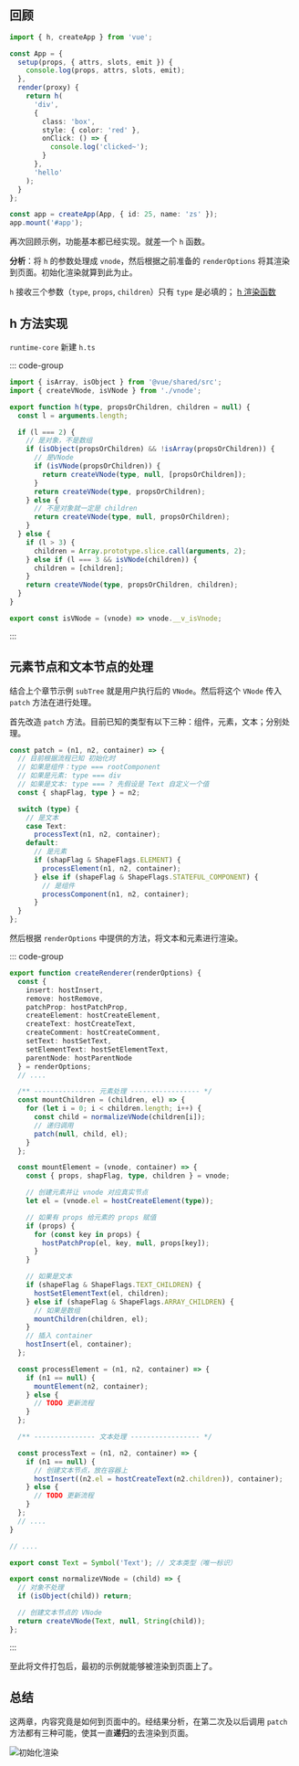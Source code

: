 ## 回顾

```ts
import { h, createApp } from 'vue';

const App = {
  setup(props, { attrs, slots, emit }) {
    console.log(props, attrs, slots, emit);
  },
  render(proxy) {
    return h(
      'div',
      {
        class: 'box',
        style: { color: 'red' },
        onClick: () => {
          console.log('clicked~');
        }
      },
      'hello'
    );
  }
};

const app = createApp(App, { id: 25, name: 'zs' });
app.mount('#app');
```

再次回顾示例，功能基本都已经实现。就差一个 `h` 函数。

**分析**：将 `h` 的参数处理成 `vnode`，然后根据之前准备的 `renderOptions` 将其渲染到页面。初始化渲染就算到此为止。

`h` 接收三个参数（`type`, `props`, `children`）只有 `type` 是必填的； [h 渲染函数](https://cn.vuejs.org/api/render-function.html#h)

## h 方法实现

`runtime-core` 新建 `h.ts`

::: code-group

```ts [h.ts]
import { isArray, isObject } from '@vue/shared/src';
import { createVNode, isVNode } from './vnode';

export function h(type, propsOrChildren, children = null) {
  const l = arguments.length;

  if (l === 2) {
    // 是对象，不是数组
    if (isObject(propsOrChildren) && !isArray(propsOrChildren)) {
      // 是VNode
      if (isVNode(propsOrChildren)) {
        return createVNode(type, null, [propsOrChildren]);
      }
      return createVNode(type, propsOrChildren);
    } else {
      // 不是对象就一定是 children
      return createVNode(type, null, propsOrChildren);
    }
  } else {
    if (l > 3) {
      children = Array.prototype.slice.call(arguments, 2);
    } else if (l === 3 && isVNode(children)) {
      children = [children];
    }
    return createVNode(type, propsOrChildren, children);
  }
}
```

```ts [vnode.ts]
export const isVNode = (vnode) => vnode.__v_isVnode;
```

:::

## 元素节点和文本节点的处理

结合上个章节示例 `subTree` 就是用户执行后的 `VNode`。然后将这个 `VNode` 传入 `patch` 方法在进行处理。

首先改造 `patch` 方法。目前已知的类型有以下三种：组件，元素，文本；分别处理。

```ts
const patch = (n1, n2, container) => {
  // 目前根据流程已知 初始化时
  // 如果是组件：type === rootComponent
  // 如果是元素: type === div
  // 如果是文本: type === ? 先假设是 Text 自定义一个值
  const { shapFlag, type } = n2;

  switch (type) {
    // 是文本
    case Text:
      processText(n1, n2, container);
    default:
      // 是元素
      if (shapFlag & ShapeFlags.ELEMENT) {
        processElement(n1, n2, container);
      } else if (shapeFlag & ShapeFlags.STATEFUL_COMPONENT) {
        // 是组件
        processComponent(n1, n2, container);
      }
  }
};
```

然后根据 `renderOptions` 中提供的方法，将文本和元素进行渲染。

::: code-group

```ts [renderer.ts]
export function createRenderer(renderOptions) {
  const {
    insert: hostInsert,
    remove: hostRemove,
    patchProp: hostPatchProp,
    createElement: hostCreateElement,
    createText: hostCreateText,
    createComment: hostCreateComment,
    setText: hostSetText,
    setElementText: hostSetElementText,
    parentNode: hostParentNode
  } = renderOptions;
  // ....

  /** --------------- 元素处理 ----------------- */
  const mountChildren = (children, el) => {
    for (let i = 0; i < children.length; i++) {
      const child = normalizeVNode(children[i]);
      // 递归调用
      patch(null, child, el);
    }
  };

  const mountElement = (vnode, container) => {
    const { props, shapFlag, type, children } = vnode;

    // 创建元素并让 vnode 对应真实节点
    let el = (vnode.el = hostCreateElement(type));

    // 如果有 props 给元素的 props 赋值
    if (props) {
      for (const key in props) {
        hostPatchProp(el, key, null, props[key]);
      }
    }

    // 如果是文本
    if (shapeFlag & ShapeFlags.TEXT_CHILDREN) {
      hostSetElementText(el, children);
    } else if (shapeFlag & ShapeFlags.ARRAY_CHILDREN) {
      // 如果是数组
      mountChildren(children, el);
    }
    // 插入 container
    hostInsert(el, container);
  };

  const processElement = (n1, n2, container) => {
    if (n1 == null) {
      mountElement(n2, container);
    } else {
      // TODO 更新流程
    }
  };

  /** --------------- 文本处理 ----------------- */

  const processText = (n1, n2, container) => {
    if (n1 == null) {
      // 创建文本节点，放在容器上
      hostInsert((n2.el = hostCreateText(n2.children)), container);
    } else {
      // TODO 更新流程
    }
  };
  // ....
}
```

```ts [vnode.ts]
// ....

export const Text = Symbol('Text'); // 文本类型（唯一标识）

export const normalizeVNode = (child) => {
  // 对象不处理
  if (isObject(child)) return;

  // 创建文本节点的 VNode
  return createVNode(Text, null, String(child));
};
```

:::

至此将文件打包后，最初的示例就能够被渲染到页面上了。

## 总结

这两章，内容究竟是如何到页面中的。经结果分析，在第二次及以后调用 `patch` 方法都有三种可能，使其一直**递归**的去渲染到页面。

![初始化渲染](/vue/初始化渲染.png)
